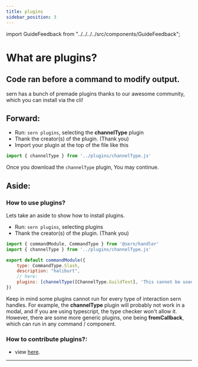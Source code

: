 ```yaml
---
title: plugins
sidebar_position: 3
---
```


import GuideFeedback from "../../../../src/components/GuideFeedback";

# What are plugins? 

## Code ran before a command to modify output.


sern has a bunch of premade plugins thanks to our awesome community, which you can install via the cli!

## Forward: 

- Run: `sern plugins`, selecting the **channelType** plugin
- Thank the creator(s) of the plugin. (Thank you)
- Import your plugin at the top of the file like this
```js
import { channelType } from '../plugins/channelType.js'
```

Once you download the `channelType` plugin, You may continue.

## Aside:

### How to use plugins?
Lets take an aside to show how to install plugins.
- Run: `sern plugins`, selecting plugins
- Thank the creator(s) of the plugin. (Thank you)

```js 
import { commandModule, CommandType } from '@sern/handler'
import { channelType } from '../plugins/channelType.js'

export default commandModule({ 
    type: CommandType.Slash,
    description: "haliburt",
    // here:
    plugins: [channelType([ChannelType.GuildText], 'This cannot be used here')]
})

```
Keep in mind some plugins cannot run for every type of interaction sern handles.
For example, the **channelType** plugin will probably not work in a modal, and if you are using typescript, 
the type checker won't allow it. However, there are some more generic plugins, one being **fromCallback**, which can 
run in any command / component.

### How to contribute plugins?:
- view [here](../../../guide/walkthrough/plugins).

---
<GuideFeedback />